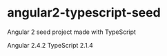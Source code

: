 # angular2-typescript-seed

Angular 2 seed project made with TypeScript

Angular 2.4.2
TypeScript 2.1.4